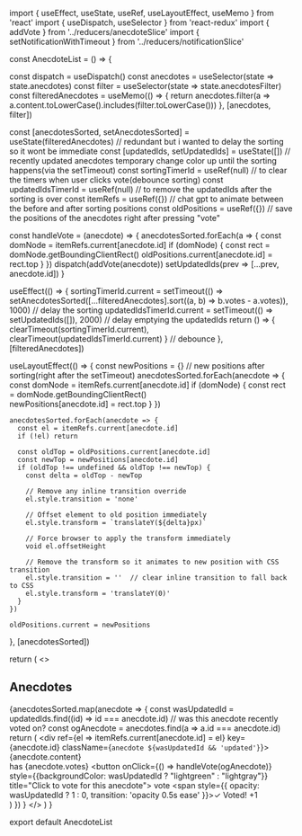 import { useEffect, useState, useRef, useLayoutEffect, useMemo } from 'react'
import { useDispatch, useSelector } from 'react-redux'
import { addVote } from '../reducers/anecdoteSlice'
import { setNotificationWithTimeout } from '../reducers/notificationSlice'

const AnecdoteList = () => {

  const dispatch = useDispatch()
  const anecdotes = useSelector(state => state.anecdotes)
  const filter = useSelector(state => state.anecdotesFilter)
  const filteredAnecdotes = useMemo(() => {
    return anecdotes.filter(a => a.content.toLowerCase().includes(filter.toLowerCase()))
  }, [anecdotes, filter])

  const [anecdotesSorted, setAnecdotesSorted] = useState(filteredAnecdotes) // redundant but i wanted to delay the sorting so it wont be immediate
  const [updatedIds, setUpdatedIds] = useState([]) // recently updated anecdotes temporary change color up until the sorting happens(via the setTimeout)
  const sortingTimerId = useRef(null) // to clear the timers when user clicks vote(debounce sorting)
  const updatedIdsTimerId = useRef(null) // to remove the updatedIds after the sorting is over
  const itemRefs = useRef({}) // chat gpt to animate between the before and after sorting positions
  const oldPositions = useRef({}) // save the positions of the anecdotes right after pressing "vote"
  
  const handleVote = (anecdote) => {
    anecdotesSorted.forEach(a => {
      const domNode = itemRefs.current[anecdote.id]
      if (domNode) {
        const rect = domNode.getBoundingClientRect()
        oldPositions.current[anecdote.id] = rect.top
      }
    })
    dispatch(addVote(anecdote))
    setUpdatedIds(prev => [...prev, anecdote.id])
  }

  useEffect(() => {
    sortingTimerId.current = setTimeout(() => setAnecdotesSorted([...filteredAnecdotes].sort((a, b) => b.votes - a.votes)), 1000) // delay the sorting
    updatedIdsTimerId.current = setTimeout(() => setUpdatedIds([]), 2000) // delay emptying the updatedIds
    return () => { clearTimeout(sortingTimerId.current), clearTimeout(updatedIdsTimerId.current) } // debounce
  }, [filteredAnecdotes])
  
  useLayoutEffect(() => {
    const newPositions = {} // new positions after sorting(right after the setTimeout)
    anecdotesSorted.forEach(anecdote => {
      const domNode = itemRefs.current[anecdote.id]
      if (domNode) {
        const rect = domNode.getBoundingClientRect()    
        newPositions[anecdote.id] = rect.top
      }
    })
    
    anecdotesSorted.forEach(anecdote => {
      const el = itemRefs.current[anecdote.id]
      if (!el) return

      const oldTop = oldPositions.current[anecdote.id]
      const newTop = newPositions[anecdote.id]
      if (oldTop !== undefined && oldTop !== newTop) {
        const delta = oldTop - newTop

        // Remove any inline transition override
        el.style.transition = 'none'

        // Offset element to old position immediately
        el.style.transform = `translateY(${delta}px)`

        // Force browser to apply the transform immediately
        void el.offsetHeight

        // Remove the transform so it animates to new position with CSS transition
        el.style.transition = ''  // clear inline transition to fall back to CSS
        el.style.transform = 'translateY(0)'
      }
    })

    oldPositions.current = newPositions
  }, [anecdotesSorted])
  
  return (
    <>
      <h2>Anecdotes</h2>
      {anecdotesSorted.map(anecdote => {
        const wasUpdatedId = updatedIds.find((id) => id === anecdote.id) // was this anecdote recently voted on?
        const ogAnecdote = anecdotes.find(a => a.id === anecdote.id)
        return (
          <div ref={el => itemRefs.current[anecdote.id] = el} key={anecdote.id} className={`anecdote ${wasUpdatedId && 'updated'}`}>
            <div>
              {anecdote.content}
            </div>
            <div>
              has {anecdote.votes}
              <button
                onClick={() => handleVote(ogAnecdote)} 
                style={{backgroundColor: wasUpdatedId ? "lightgreen" : "lightgray"}} 
                title="Click to vote for this anecdote"> vote </button>
              <span style={{ opacity: wasUpdatedId ? 1 : 0, transition: 'opacity 0.5s ease' }}>✓ Voted! +1</span>
            </div>
          </div>
          )
        })
      } 
    </>
  )
}

export default AnecdoteList